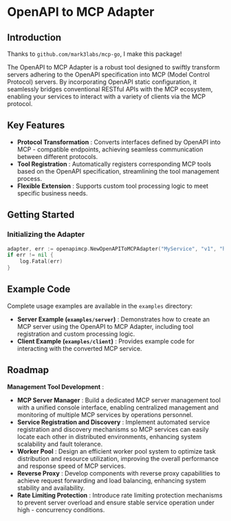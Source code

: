 # OpenAPI to MCP Adapter

## Introduction

Thanks to `github.com/mark3labs/mcp-go`, I make this package!

The OpenAPI to MCP Adapter is a robust tool designed to swiftly transform servers adhering to the OpenAPI specification into MCP (Model Control Protocol) servers. By incorporating OpenAPI static configuration, it seamlessly bridges conventional RESTful APIs with the MCP ecosystem, enabling your services to interact with a variety of clients via the MCP protocol.

## Key Features

- **Protocol Transformation** : Converts interfaces defined by OpenAPI into MCP - compatible endpoints, achieving seamless communication between different protocols.
- **Tool Registration** : Automatically registers corresponding MCP tools based on the OpenAPI specification, streamlining the tool management process.
- **Flexible Extension** : Supports custom tool processing logic to meet specific business needs.

## Getting Started

### Initializing the Adapter

```go
adapter, err := openapimcp.NewOpenAPIToMCPAdapter("MyService", "v1", "http://backend:8080", ":9090")
if err != nil {
    log.Fatal(err)
}
```

## Example Code

Complete usage examples are available in the `examples` directory:

- **Server Example (`examples/server`)** : Demonstrates how to create an MCP server using the OpenAPI to MCP Adapter, including tool registration and custom processing logic.
- **Client Example (`examples/client`)** : Provides example code for interacting with the converted MCP service.

## Roadmap

**Management Tool Development** :

- **MCP Server Manager** : Build a dedicated MCP server management tool with a unified console interface, enabling centralized management and monitoring of multiple MCP services by operations personnel.
- **Service Registration and Discovery** : Implement automated service registration and discovery mechanisms so MCP services can easily locate each other in distributed environments, enhancing system scalability and fault tolerance.
- **Worker Pool** : Design an efficient worker pool system to optimize task distribution and resource utilization, improving the overall performance and response speed of MCP services.
- **Reverse Proxy** : Develop components with reverse proxy capabilities to achieve request forwarding and load balancing, enhancing system stability and availability.
- **Rate Limiting Protection** : Introduce rate limiting protection mechanisms to prevent server overload and ensure stable service operation under high - concurrency conditions.
